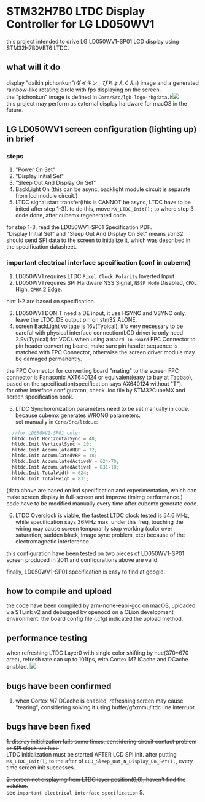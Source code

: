 # STM32H7B0 LTDC Display Controller for LG LD050WV1
this project intended to drive LG LD050WV1-SP01 LCD display using STM32H7B0VBT6 LTDC.

## what will it do
display "daikin pichonkun"(ダイキン　ぴちょんくん💧) image and a generated rainbow-like rotating circle with fps displaying on the screen. <br/>
the "pichonkun" image is defined in `Core/Src/lgb-logo-rbgdata.h`![](demo.png)<br/>
this project may perform as external display hardware for macOS in the future.

## LG LD050WV1 screen configuration (lighting up) in brief
### steps
1. "Power On Set"
2. "Display Initial Set"
3. "Sleep Out And Display On Set"
4. BackLight On (this can be async, backlight module circuit is separate from lcd module circuit.)
5. LTDC signal start transfer(this is CANNOT be async, LTDC have to be inited after step 1-3).
to do this, move `MX_LTDC_Init();` to where step 3 code done, after cubemx regenerated code.

for step 1-3, read the LD050WV1-SP01 Specification PDF.<br/>
"Display Initial Set" and "Sleep Out And Display On Set" means stm32 should send SPI data to the screen to initialize it, which was described in the specification datasheet.
### important electrical interface specification (conf in cubemx)
1. LD050WV1 requires LTDC `Pixel Clock Polarity` Inverted Input
2. LD050WV1 requires SPI Hardware NSS Signal, `NSSP Mode` Disabled, `CPOL` High, `CPHA` 2 Edge.

hint 1-2 are based on specification.

3. LD050WV1 DON'T need a DE input, it use HSYNC and VSYNC only. leave the LTDC_DE output pin on stm32 ALONE.
4. screen BackLight voltage is 16v(Typical), it's very necessary to be careful with physical interface connection(LCD driver ic only need 2.9v(Typical) for VCC). when using a `Board To Board` FPC Connector to pin header converting board, make sure pin header sequence is matched with FPC Connector, otherwise the screen driver module may be damaged permanently. <br/>

the FPC Connector for converting board "mating" to the screen FPC connector is Panasonic AXT640124 or equivalent(easy to buy at Taobao), based on the specification(specification says AX640124 without "T").<br/>
for other interface configuraton, check .ioc file by STM32CubeMX and screen specification book.<br/>

5. LTDC Synchoronization parameters need to be set manually in code, because cubemx generates WRONG parameters.<br/>
set manually in `Core/Src/ltdc.c`:<br/>
```c
  //for LD050WV1-SP01 only:
  hltdc.Init.HorizontalSync = 48;
  hltdc.Init.VerticalSync = 10;
  hltdc.Init.AccumulatedHBP = 72;
  hltdc.Init.AccumulatedVBP = 18;
  hltdc.Init.AccumulatedActiveW = 624-70;
  hltdc.Init.AccumulatedActiveH = 831-10;
  hltdc.Init.TotalWidth = 624;
  hltdc.Init.TotalHeigh = 831;
```
(data above are based on lcd specification and experimentation, which can make screen display in full-screen and improve timimg performance.)<br/>
code have to be modified manually every time after cubemx generate code.

6. LTDC Overclock is viable, the fastest LTDC clock tested is 54.6 MHz, while specification says 36MHz max. under this freq, touching the wiring may cause screen temporarily stop working (color over saturation, sudden black, image sync problem, etc) because of the electromagnetic interference.

this configuration have been tested on two pieces of LD050WV1-SP01 screen produced in 2011 and configurations above are valid.<br/>

finally, LD050WV1-SP01 specification is easy to find at google.

## how to compile and upload
the code have been compiled by arm-none-eabi-gcc on macOS, uploaded via STLink v2 and debugged by openocd on a CLion development environment. the board config file (.cfg) indicated the upload method.

## performance testing
when refreshing LTDC Layer0 with single color shifting by hue(370*670 area), refresh rate can up to 101fps, with Cortex M7 ICache and DCache enabled.
![](fps.png)

## bugs have been confirmed
1. when Cortex M7 DCache is enabled, refreshing screen may cause "tearing", considering solving it using buffer/gfxmmu/ltdc line interrupt.

## bugs have been fixed
~~1. display initialization fails some times, considering circuit contact problem or SPI clock too fast.~~<br/>
LTDC initialization must be started AFTER LCD SPI init. after putting `MX_LTDC_Init();` to the after of `LCD_Sleep_Out_N_Display_On_Set();`, every time screen init successes.

~~2. screen not displaying from LTDC layer position(0,0), haven't find the solution.~~<br/>
see `important electrical interface specification` 5.
